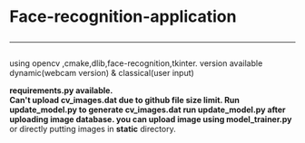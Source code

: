 # Face-recognition-application<hr>
using opencv ,cmake,dlib,face-recognition,tkinter.
version available dynamic(webcam version) & classical(user input)<br>

<b>requirements.py<b> available.<br>
 Can't upload <b>cv_images.dat</b> due to github file size limit.
  Run <b>update_model.py</b> to generate <b>cv_images.dat</b>
  run <b> update_model.py </b>after uploading image database.
  you can upload image using </b>model_trainer.py</b> or directly putting images in <b>static</b> directory.
   
